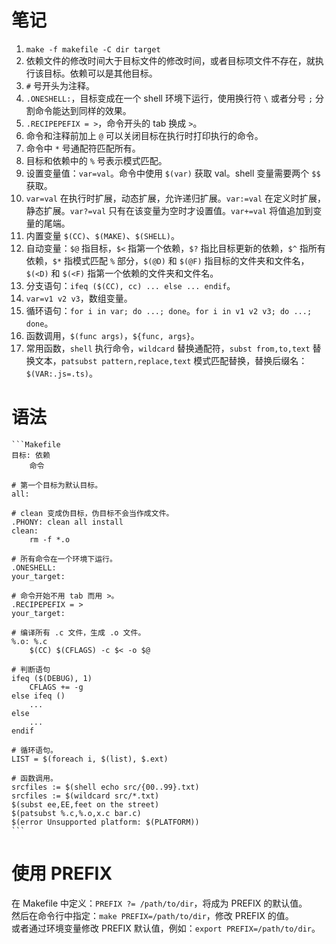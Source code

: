 # 笔记

1. `make -f makefile -C dir target`
1. 依赖文件的修改时间大于目标文件的修改时间，或者目标项文件不存在，就执行该目标。依赖可以是其他目标。
1. `#` 号开头为注释。
1. `.ONESHELL:`，目标变成在一个 shell 环境下运行，使用换行符 `\` 或者分号 `;` 分割命令能达到同样的效果。
1. `.RECIPEPEFIX = >`，命令开头的 tab 换成 `>`。
1. 命令和注释前加上 `@` 可以关闭目标在执行时打印执行的命令。
1. 命令中 `*` 号通配符匹配所有。
1. 目标和依赖中的 `%` 号表示模式匹配。
1. 设置变量值：`var=val`。命令中使用 `$(var)` 获取 val。shell 变量需要两个 `$$` 获取。
1. `var=val` 在执行时扩展，动态扩展，允许递归扩展。`var:=val` 在定义时扩展，静态扩展。`var?=val` 只有在该变量为空时才设置值。`var+=val` 将值追加到变量的尾端。
1.	内置变量 `$(CC)`、`$(MAKE)`、`$(SHELL)`。
1.	自动变量：`$@` 指目标，`$<` 指第一个依赖，`$?` 指比目标更新的依赖，`$^` 指所有依赖，`$*` 指模式匹配 `%` 部分，`$(@D)` 和 `$(@F)` 指目标的文件夹和文件名，`$(<D)` 和 `$(<F)` 指第一个依赖的文件夹和文件名。
1.	分支语句：`ifeq ($(CC), cc) ... else ... endif`。
1.	`var=v1 v2 v3`，数组变量。
1.	循环语句：`for i in var; do ...; done`。`for i in v1 v2 v3; do ...; done`。
1.	函数调用，`$(func args)`，`${func, args}`。
1.	常用函数，`shell` 执行命令，`wildcard` 替换通配符，`subst from,to,text` 替换文本，`patsubst pattern,replace,text` 模式匹配替换，替换后缀名：`$(VAR:.js=.ts)`。

# 语法
    ```Makefile
    目标: 依赖
        命令

    # 第一个目标为默认目标。
    all: 

    # clean 变成伪目标，伪目标不会当作成文件。
    .PHONY: clean all install
    clean: 
        rm -f *.o

    # 所有命令在一个环境下运行。
    .ONESHELL:
    your_target:

    # 命令开始不用 tab 而用 >。
    .RECIPEPEFIX = >
    your_target:

    # 编译所有 .c 文件，生成 .o 文件。
    %.o: %.c
        $(CC) $(CFLAGS) -c $< -o $@

    # 判断语句
    ifeq ($(DEBUG), 1)
        CFLAGS += -g
    else ifeq ()
        ...
    else
        ...
    endif

    # 循环语句。
    LIST = $(foreach i, $(list), $.ext)

    # 函数调用。
    srcfiles := $(shell echo src/{00..99}.txt)
    srcfiles := $(wildcard src/*.txt)
    $(subst ee,EE,feet on the street)
    $(patsubst %.c,%.o,x.c bar.c)
    $(error Unsupported platform: $(PLATFORM))
    ```

# 使用 PREFIX

在 Makefile 中定义：`PREFIX ?= /path/to/dir`，将成为 PREFIX 的默认值。  
然后在命令行中指定：`make PREFIX=/path/to/dir`，修改 PREFIX 的值。  
或者通过环境变量修改 PREFIX 默认值，例如：`export PREFIX=/path/to/dir`。
